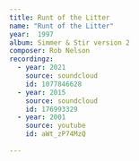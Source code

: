 ```yaml
---
title: Runt of the Litter
name: "Runt of the Litter"
year:  1997
album: Simmer & Stir version 2
composer: Rob Nelson
recordingz:
  - year: 2021
    source: soundcloud
    id: 1077846628 
  - year: 2015
    source: soundcloud
    id: 176993329
  - year: 2001
    source: youtube
    id: aWt_zP74MzQ
 
---
```

